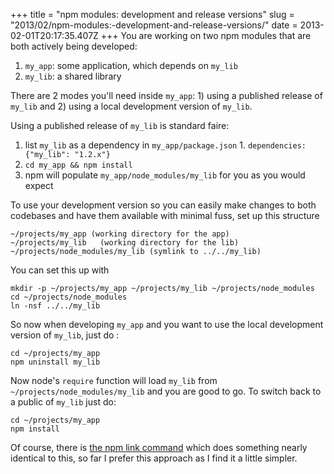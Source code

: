+++
title = "npm modules: development and release versions"
slug = "2013/02/npm-modules:-development-and-release-versions/"
date = 2013-02-01T20:17:35.407Z
+++
You are working on two npm modules that are both actively being developed:

  1. `my_app`: some application, which depends on `my_lib`
  1. `my_lib`: a shared library

There are 2 modes you'll need inside `my_app`: 1) using a published release of `my_lib` and 2) using a local development version of `my_lib`.

Using a published release of `my_lib` is standard faire:

  1. list `my_lib` as a dependency in `my_app/package.json`
    1. `dependencies: {"my_lib": "1.2.x"}`
  1. `cd my_app && npm install`
  1. npm will populate `my_app/node_modules/my_lib` for you as you would expect

To use your development version so you can easily make changes to both codebases and have them available with minimal fuss, set up this structure

    ~/projects/my_app (working directory for the app)
    ~/projects/my_lib   (working directory for the lib)
    ~/projects/node_modules/my_lib (symlink to ../../my_lib)

You can set this up with

    mkdir -p ~/projects/my_app ~/projects/my_lib ~/projects/node_modules
    cd ~/projects/node_modules
    ln -nsf ../../my_lib

So now when developing `my_app` and you want to use the local development version of `my_lib`, just do :

    cd ~/projects/my_app
    npm uninstall my_lib

Now node's `require` function will load `my_lib` from `~/projects/node_modules/my_lib` and you are good to go. To switch back to a public of `my_lib` just do:

    cd ~/projects/my_app
    npm install

Of course, there is [the npm link command](https://npmjs.org/doc/link.html) which does something nearly identical to this, so far I prefer this approach as I find it a little simpler.
